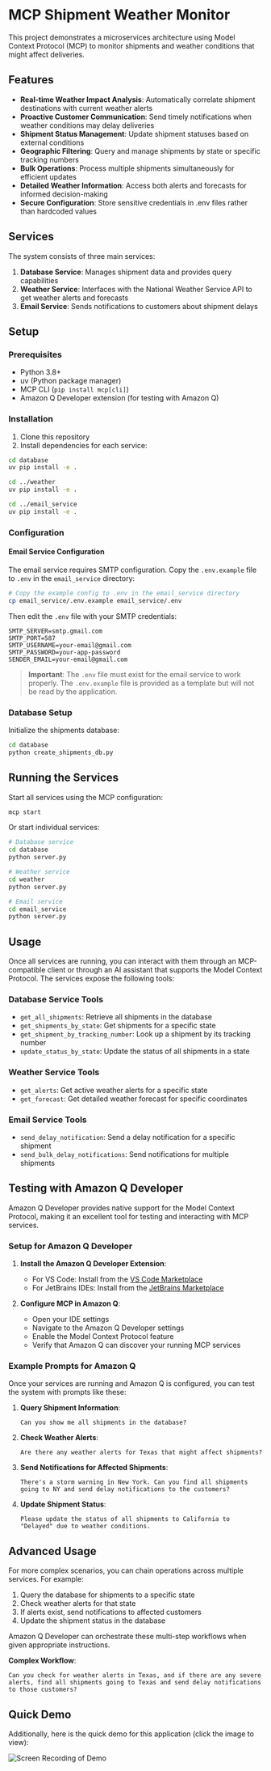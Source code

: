 # MCP Shipment Weather Monitor

This project demonstrates a microservices architecture using Model Context Protocol (MCP) to monitor shipments and weather conditions that might affect deliveries.

## Features

- **Real-time Weather Impact Analysis**: Automatically correlate shipment destinations with current weather alerts
- **Proactive Customer Communication**: Send timely notifications when weather conditions may delay deliveries
- **Shipment Status Management**: Update shipment statuses based on external conditions
- **Geographic Filtering**: Query and manage shipments by state or specific tracking numbers
- **Bulk Operations**: Process multiple shipments simultaneously for efficient updates
- **Detailed Weather Information**: Access both alerts and forecasts for informed decision-making
- **Secure Configuration**: Store sensitive credentials in .env files rather than hardcoded values

## Services

The system consists of three main services:

1. **Database Service**: Manages shipment data and provides query capabilities
2. **Weather Service**: Interfaces with the National Weather Service API to get weather alerts and forecasts
3. **Email Service**: Sends notifications to customers about shipment delays

## Setup

### Prerequisites

- Python 3.8+
- uv (Python package manager)
- MCP CLI (`pip install mcp[cli]`)
- Amazon Q Developer extension (for testing with Amazon Q)

### Installation

1. Clone this repository
2. Install dependencies for each service:

```bash
cd database
uv pip install -e .

cd ../weather
uv pip install -e .

cd ../email_service
uv pip install -e .
```

### Configuration

#### Email Service Configuration

The email service requires SMTP configuration. Copy the `.env.example` file to `.env` in the `email_service` directory:

```bash
# Copy the example config to .env in the email_service directory
cp email_service/.env.example email_service/.env
```

Then edit the `.env` file with your SMTP credentials:

```
SMTP_SERVER=smtp.gmail.com
SMTP_PORT=587
SMTP_USERNAME=your-email@gmail.com
SMTP_PASSWORD=your-app-password
SENDER_EMAIL=your-email@gmail.com
```

> **Important**: The `.env` file must exist for the email service to work properly. The `.env.example` file is provided as a template but will not be read by the application.

### Database Setup

Initialize the shipments database:

```bash
cd database
python create_shipments_db.py
```

## Running the Services

Start all services using the MCP configuration:

```bash
mcp start
```

Or start individual services:

```bash
# Database service
cd database
python server.py

# Weather service
cd weather
python server.py

# Email service
cd email_service
python server.py
```

## Usage

Once all services are running, you can interact with them through an MCP-compatible client or through an AI assistant that supports the Model Context Protocol. The services expose the following tools:

### Database Service Tools
- `get_all_shipments`: Retrieve all shipments in the database
- `get_shipments_by_state`: Get shipments for a specific state
- `get_shipment_by_tracking_number`: Look up a shipment by its tracking number
- `update_status_by_state`: Update the status of all shipments in a state

### Weather Service Tools
- `get_alerts`: Get active weather alerts for a specific state
- `get_forecast`: Get detailed weather forecast for specific coordinates

### Email Service Tools
- `send_delay_notification`: Send a delay notification for a specific shipment
- `send_bulk_delay_notifications`: Send notifications for multiple shipments

## Testing with Amazon Q Developer

Amazon Q Developer provides native support for the Model Context Protocol, making it an excellent tool for testing and interacting with MCP services.

### Setup for Amazon Q Developer

1. **Install the Amazon Q Developer Extension**:
   - For VS Code: Install from the [VS Code Marketplace](https://marketplace.visualstudio.com/items?itemName=AmazonWebServices.amazon-q-vscode)
   - For JetBrains IDEs: Install from the [JetBrains Marketplace](https://plugins.jetbrains.com/plugin/20498-amazon-q)

2. **Configure MCP in Amazon Q**:
   - Open your IDE settings
   - Navigate to the Amazon Q Developer settings
   - Enable the Model Context Protocol feature
   - Verify that Amazon Q can discover your running MCP services

### Example Prompts for Amazon Q

Once your services are running and Amazon Q is configured, you can test the system with prompts like these:

1. **Query Shipment Information**:
   ```
   Can you show me all shipments in the database?
   ```

2. **Check Weather Alerts**:
   ```
   Are there any weather alerts for Texas that might affect shipments?
   ```

3. **Send Notifications for Affected Shipments**:
   ```
   There's a storm warning in New York. Can you find all shipments going to NY and send delay notifications to the customers?
   ```

4. **Update Shipment Status**:
   ```
   Please update the status of all shipments to California to "Delayed" due to weather conditions.
   ```


## Advanced Usage

For more complex scenarios, you can chain operations across multiple services. For example:

1. Query the database for shipments to a specific state
2. Check weather alerts for that state
3. If alerts exist, send notifications to affected customers
4. Update the shipment status in the database

Amazon Q Developer can orchestrate these multi-step workflows when given appropriate instructions.

**Complex Workflow**:
   ```
   Can you check for weather alerts in Texas, and if there are any severe alerts, find all shipments going to Texas and send delay notifications to those customers?
   ```

## Quick Demo
Additionally, here is the quick demo for this application (click the image to view):

![Screen Recording of Demo](images/mcp_demo.gif)

